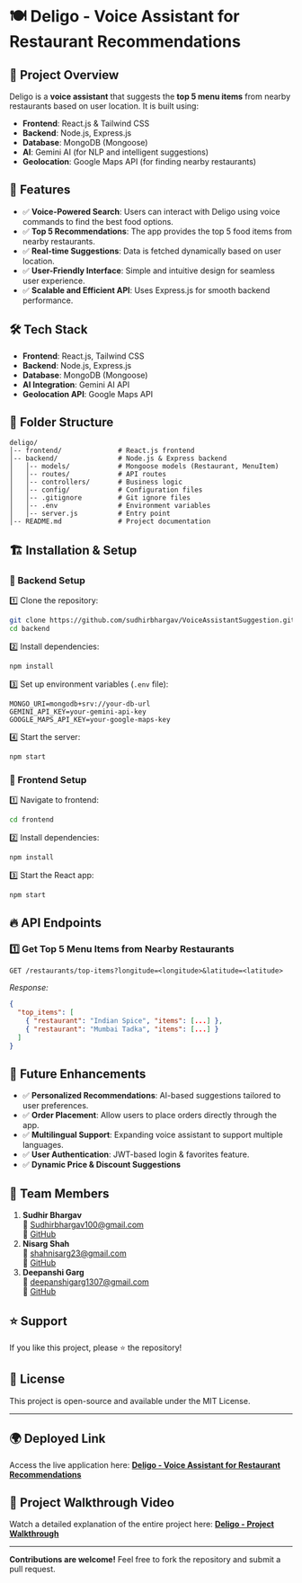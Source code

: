# 🍽️ Deligo - Voice Assistant for Restaurant Recommendations

## 🚀 Project Overview
Deligo is a **voice assistant** that suggests the **top 5 menu items** from nearby restaurants based on user location. It is built using:
- **Frontend**: React.js & Tailwind CSS
- **Backend**: Node.js, Express.js
- **Database**: MongoDB (Mongoose)
- **AI**: Gemini AI (for NLP and intelligent suggestions)
- **Geolocation**: Google Maps API (for finding nearby restaurants)

## 🎯 Features
- ✅ **Voice-Powered Search**: Users can interact with Deligo using voice commands to find the best food options.
- ✅ **Top 5 Recommendations**: The app provides the top 5 food items from nearby restaurants.
- ✅ **Real-time Suggestions**: Data is fetched dynamically based on user location.
- ✅ **User-Friendly Interface**: Simple and intuitive design for seamless user experience.
- ✅ **Scalable and Efficient API**: Uses Express.js for smooth backend performance.

## 🛠️ Tech Stack
- **Frontend**: React.js, Tailwind CSS
- **Backend**: Node.js, Express.js
- **Database**: MongoDB (Mongoose)
- **AI Integration**: Gemini AI API
- **Geolocation API**: Google Maps API

## 📂 Folder Structure
```
deligo/
│-- frontend/              # React.js frontend
│-- backend/               # Node.js & Express backend
│   │-- models/            # Mongoose models (Restaurant, MenuItem)
│   │-- routes/            # API routes
│   │-- controllers/       # Business logic
│   │-- config/            # Configuration files
│   │-- .gitignore         # Git ignore files
│   │-- .env               # Environment variables
│   │-- server.js          # Entry point
│-- README.md              # Project documentation
```

## 🏗️ Installation & Setup
### 🔹 Backend Setup
1️⃣ Clone the repository:
```bash
git clone https://github.com/sudhirbhargav/VoiceAssistantSuggestion.git
cd backend
```
2️⃣ Install dependencies:
```bash
npm install
```
3️⃣ Set up environment variables (`.env` file):
```plaintext
MONGO_URI=mongodb+srv://your-db-url
GEMINI_API_KEY=your-gemini-api-key
GOOGLE_MAPS_API_KEY=your-google-maps-key
```
4️⃣ Start the server:
```bash
npm start
```

### 🔹 Frontend Setup
1️⃣ Navigate to frontend:
```bash
cd frontend
```
2️⃣ Install dependencies:
```bash
npm install
```
3️⃣ Start the React app:
```bash
npm start
```

## 🔥 API Endpoints
### **1️⃣ Get Top 5 Menu Items from Nearby Restaurants**
```http
GET /restaurants/top-items?longitude=<longitude>&latitude=<latitude>
```
_Response:_
```json
{
  "top_items": [
    { "restaurant": "Indian Spice", "items": [...] },
    { "restaurant": "Mumbai Tadka", "items": [...] }
  ]
}
```

## 📌 Future Enhancements
- ✅ **Personalized Recommendations**: AI-based suggestions tailored to user preferences.
- ✅ **Order Placement**: Allow users to place orders directly through the app.
- ✅ **Multilingual Support**: Expanding voice assistant to support multiple languages.
- ✅ **User Authentication**: JWT-based login & favorites feature.
- ✅ **Dynamic Price & Discount Suggestions**

## 🤝 Team Members
1. **Sudhir Bhargav**  
   📧 [Sudhirbhargav100@gmail.com](mailto:Sudhirbhargav100@gmail.com)  
   🔗 [GitHub](https://github.com/sudhirbhargav)
2. **Nisarg Shah**  
   📧 [shahnisarg23@gmail.com](mailto:shahnisarg23@gmail.com)  
   🔗 [GitHub](https://github.com/nisargshah23)
3. **Deepanshi Garg**  
   📧 [deepanshigarg1307@gmail.com](mailto:deepanshigarg1307@gmail.com)  
   🔗 [GitHub](https://github.com/deepanshi-garg)

## ⭐ Support
If you like this project, please ⭐ the repository!

## 📜 License
This project is open-source and available under the MIT License.

---

## 🌍 Deployed Link
Access the live application here: **[Deligo - Voice Assistant for Restaurant Recommendations]()**

## 🎥 Project Walkthrough Video
Watch a detailed explanation of the entire project here: **[Deligo - Project Walkthrough]()**

---

**Contributions are welcome!** Feel free to fork the repository and submit a pull request.

